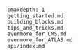 ```{include} ../README.md

```

```{toctree}
:maxdepth: 1
getting_started.md
building_blocks.md
tips_and_tricks.md
evermore_for_CMS.md
evermore_for_ATLAS.md
api/index.md
```
